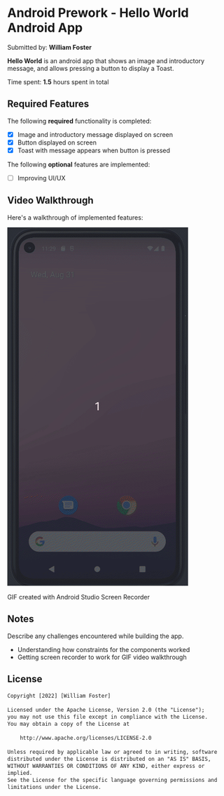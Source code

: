 # Android Prework - Hello World Android App

Submitted by: **William Foster**

**Hello World** is an android app that shows an image and introductory message, and allows pressing a button to display a Toast.

Time spent: **1.5** hours spent in total

## Required Features

The following **required** functionality is completed:

* [X] Image and introductory message displayed on screen
* [X] Button displayed on screen
* [X] Toast with message appears when button is pressed

The following **optional** features are implemented:

* [ ] Improving UI/UX

## Video Walkthrough

Here's a walkthrough of implemented features:

<img src='helloWorldWalkthrough.gif' title='Hello World Walkthrough' width='' alt='Video Walkthrough' />

<!-- Replace this with whatever GIF tool you used! -->
GIF created with Android Studio Screen Recorder
<!-- Recommended tools:
[Kap](https://getkap.co/) for macOS
[ScreenToGif](https://www.screentogif.com/) for Windows
[peek](https://github.com/phw/peek) for Linux. -->

## Notes

Describe any challenges encountered while building the app.
* Understanding how constraints for the components worked
* Getting screen recorder to work for GIF video walkthrough

## License

    Copyright [2022] [William Foster]

    Licensed under the Apache License, Version 2.0 (the "License");
    you may not use this file except in compliance with the License.
    You may obtain a copy of the License at

        http://www.apache.org/licenses/LICENSE-2.0

    Unless required by applicable law or agreed to in writing, software
    distributed under the License is distributed on an "AS IS" BASIS,
    WITHOUT WARRANTIES OR CONDITIONS OF ANY KIND, either express or implied.
    See the License for the specific language governing permissions and
    limitations under the License.
